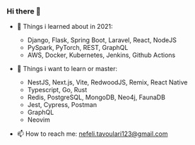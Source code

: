 ### Hi there 👋

- 🔭 Things i learned about in 2021:
  -  Django, Flask, Spring Boot, Laravel, React, NodeJS
  -  PySpark, PyTorch, REST, GraphQL
  -  AWS, Docker, Kubernetes, Jenkins, Github Αctions

- :dart: Things i want to learn or master:
  -  NestJS, Next.js, Vite, RedwoodJS, Remix, React Native
  -  Typescript, Go, Rust
  -  Redis, PostgreSQL, MongoDB, Neo4j, FaunaDB
  -  Jest, Cypress, Postman 
  -  GraphQL
  -  Neovim 
  
- 📫 How to reach me: nefeli.tavoulari123@gmail.com
